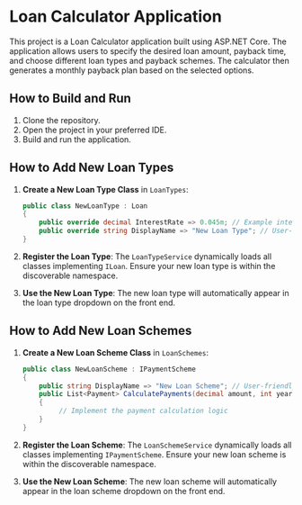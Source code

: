 # Loan Calculator Application

This project is a Loan Calculator application built using ASP.NET Core. The application allows users to specify the desired loan amount, payback time, and choose different loan types and payback schemes. The calculator then generates a monthly payback plan based on the selected options.

## How to Build and Run

1. Clone the repository.
2. Open the project in your preferred IDE.
4. Build and run the application.

## How to Add New Loan Types

1. **Create a New Loan Type Class** in `LoanTypes`:
   ```csharp
   public class NewLoanType : Loan
   {
       public override decimal InterestRate => 0.045m; // Example interest rate
       public override string DisplayName => "New Loan Type"; // User-friendly name
   }

2. **Register the Loan Type**: The `LoanTypeService` dynamically loads all classes implementing `ILoan`. Ensure your new loan type is within the discoverable namespace.

3. **Use the New Loan Type**: The new loan type will automatically appear in the loan type dropdown on the front end.



## How to Add New Loan Schemes

1. **Create a New Loan Scheme Class** in `LoanSchemes`:
   ```csharp
   public class NewLoanScheme : IPaymentScheme
   {
       public string DisplayName => "New Loan Scheme"; // User-friendly name
       public List<Payment> CalculatePayments(decimal amount, int years, decimal interestRate)
       {
            // Implement the payment calculation logic
       }
   }

2. **Register the Loan Scheme**: The `LoanSchemeService` dynamically loads all classes implementing `IPaymentScheme`. Ensure your new loan scheme is within the discoverable namespace.

3. **Use the New Loan Scheme**: The new loan scheme will automatically appear in the loan scheme dropdown on the front end.   

